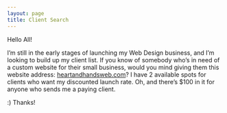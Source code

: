 ```yaml
---
layout: page
title: Client Search
---
```


Hello All!

I’m still in the early stages of launching my Web Design business, and I’m looking to build up my client list. If you know of somebody who’s in need of a custom website for their small business, would you mind giving them this website address: [heartandhandsweb.com](http://www.heartandhandsweb.com)? I have 2 available spots for clients who want my discounted launch rate. Oh, and there’s $100 in it for anyone who sends me a paying client.

:) Thanks!
